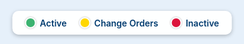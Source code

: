 <!DOCTYPE html>
<html lang="en">
<head>
  <meta charset="UTF-8" />
  <meta name="viewport" content="width=device-width, initial-scale=1.0" />
  <title>BEUMER Projects Map</title>

  <!-- Leaflet CSS & JS -->
  <link rel="stylesheet" href="https://unpkg.com/leaflet@1.9.4/dist/leaflet.css" />
  <script src="https://unpkg.com/leaflet@1.9.4/dist/leaflet.js"></script>

  <style>
    html, body {
      margin: 0;
      padding: 0;
      height: 100%;
      background-color: #E6F0FA;
    }

    #map {
      width: 100vw;
      height: 100vh;
      z-index: 0;
    }

    /* Custom circle marker icons */
    .custom-ping {
      width: 20px;
      height: 20px;
      border-radius: 50%;
      border: 2px solid white;
      box-shadow: 0 0 6px rgba(0,0,0,0.3);
    }

    .ping-green {
      background-color: #3CB371; /* mediumseagreen */
    }

    .ping-yellow {
      background-color: #FFD700; /* gold */
    }

    .ping-red {
      background-color: #DC143C; /* crimson */
    }

    /* Popup styling */
    .leaflet-popup-content-wrapper {
      background: white !important;
      border-radius: 8px !important;
      box-shadow: 0 2px 10px rgba(0, 0, 0, 0.3) !important;
      border: none !important;
    }

    .leaflet-popup-tip {
      background: white !important;
    }

    .leaflet-popup-content {
      color: #003b6f;
      font-size: 14px;
      font-weight: bold;
      margin: 8px 12px;
    }

    /* Legend */
    #legend {
      position: fixed;
      bottom: 15px;
      left: 50%;
      transform: translateX(-50%);
      background: rgba(255, 255, 255, 0.95);
      border-radius: 10px;
      padding: 10px 20px;
      font-size: 14px;
      font-weight: 600;
      color: #003b6f;
      box-shadow: 0 2px 6px rgba(0, 0, 0, 0.25);
      display: flex;
      gap: 20px;
      align-items: center;
      z-index: 1000;
      pointer-events: none;
    }

    .legend-item {
      display: flex;
      align-items: center;
      gap: 6px;
      pointer-events: auto;
    }

    .legend-icon {
      width: 14px;
      height: 14px;
      border-radius: 50%;
      border: 2px solid white;
      box-shadow: 0 0 3px rgba(0,0,0,0.3);
    }

    .green-marker { background-color: #3CB371; }
    .yellow-marker { background-color: #FFD700; }
    .red-marker { background-color: #DC143C; }
  </style>
</head>
<body>

  <div id="map"></div>

  <!-- Legend -->
  <div id="legend">
    <div class="legend-item">
      <div class="legend-icon green-marker"></div>
      Active
    </div>
    <div class="legend-item">
      <div class="legend-icon yellow-marker"></div>
      Change Orders
    </div>
    <div class="legend-item">
      <div class="legend-icon red-marker"></div>
      Inactive
    </div>
  </div>

  <script>
    const map = L.map('map').setView([39.8283, -98.5795], 4);

    L.tileLayer('https://{s}.tile.openstreetmap.org/{z}/{x}/{y}.png', {
      attribution: '&copy; OpenStreetMap contributors'
    }).addTo(map);

    // Create CSS-based markers
    function createPingMarker(colorClass) {
      return L.divIcon({
        className: `custom-ping ${colorClass}`,
        iconSize: [20, 20],
        iconAnchor: [10, 10],
        popupAnchor: [0, -10]
      });
    }

    const greenIcon = createPingMarker("ping-green");
    const yellowIcon = createPingMarker("ping-yellow");
    const redIcon = createPingMarker("ping-red");

    const amazonSites = [
      { name: "SCO2", lat: 39.7392, lon: -104.9903, address: "Denver, CO" },
      { name: "SAX7", lat: 34.0606, lon: -117.3955, address: "Bloomington, CA", icon: redIcon },
      { name: "GEG5", lat: 47.6733, lon: -117.2264, address: "Spokane, WA", icon: yellowIcon },
      { name: "ORF5", lat: 36.8485, lon: -76.2913, address: "Suffolk, VA" },
      { name: "CNO8", lat: 34.3917, lon: -118.5373, address: "Santa Clarita, CA" },
      { name: "SAT9", lat: 29.4210, lon: -98.5280, address: "San Antonio, TX" },
      { name: "MTN6", lat: 39.2700, lon: -76.5450, address: "Baltimore, MD" },
      { name: "RIC4", lat: 37.5787, lon: -77.4892, address: "Richmond, VA" },
      { name: "YXX1", lat: 49.2333, lon: -122.6833, address: "Pitt Meadows, BC, Canada" },
      { name: "SFL9", lat: 27.9956, lon: -82.0239, address: "Lakeland, FL" }
    ];

    amazonSites.forEach(site => {
      const markerIcon = site.icon || greenIcon;
      L.marker([site.lat, site.lon], { icon: markerIcon })
        .addTo(map)
        .bindPopup(`<strong>${site.name}</strong><br>${site.address}`);
    });
  </script>
</body>
</html>


</html>

</body>
</html>
